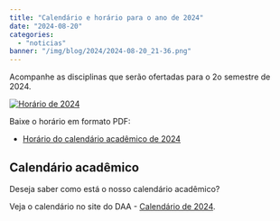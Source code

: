```yaml
---
title: "Calendário e horário para o ano de 2024"
date: "2024-08-20"
categories: 
  - "noticias"
banner: "/img/blog/2024/2024-08-20_21-36.png"
---
```


Acompanhe as disciplinas que serão ofertadas para o 2o semestre de 2024. 

<!--more-->

[![Horário de 2024](/img/blog/2024/2024-08-20_21-36.png)](</alunos/2024/2024horario-v31.pdf>)

Baixe o horário em formato PDF:

- [Horário do calendário acadêmico de 2024](</alunos/2024/2024horario-v31.pdf>)

## Calendário acadêmico
Deseja saber como está o nosso calendário acadêmico?

Veja o calendário no site do DAA - [Calendário de 2024](http://www.scs.uem.br/2024/cep/001cep2024.htm).






